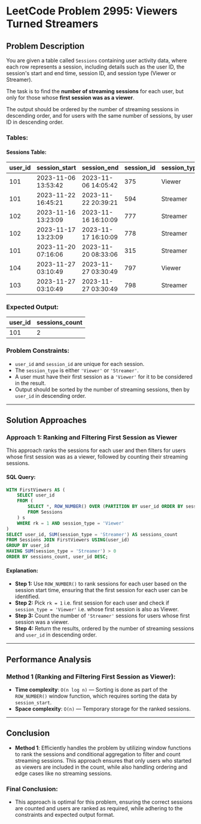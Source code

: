 # LeetCode Problem 2995: Viewers Turned Streamers

## Problem Description

You are given a table called `Sessions` containing user activity data, where each row represents a session, including details such as the user ID, the session's start and end time, session ID, and session type (Viewer or Streamer). 

The task is to find the **number of streaming sessions** for each user, but only for those whose **first session was as a viewer**. 

The output should be ordered by the number of streaming sessions in descending order, and for users with the same number of sessions, by user ID in descending order.

### Tables:

#### Sessions Table:

| user_id | session_start       | session_end         | session_id | session_type |
|---------|---------------------|---------------------|------------|--------------|
| 101     | 2023-11-06 13:53:42 | 2023-11-06 14:05:42 | 375        | Viewer       |
| 101     | 2023-11-22 16:45:21 | 2023-11-22 20:39:21 | 594        | Streamer     |
| 102     | 2023-11-16 13:23:09 | 2023-11-16 16:10:09 | 777        | Streamer     |
| 102     | 2023-11-17 13:23:09 | 2023-11-17 16:10:09 | 778        | Streamer     |
| 101     | 2023-11-20 07:16:06 | 2023-11-20 08:33:06 | 315        | Streamer     |
| 104     | 2023-11-27 03:10:49 | 2023-11-27 03:30:49 | 797        | Viewer       |
| 103     | 2023-11-27 03:10:49 | 2023-11-27 03:30:49 | 798        | Streamer     |

### Expected Output:

| user_id | sessions_count |
|---------|----------------|
| 101     | 2              |

### Problem Constraints:
- `user_id` and `session_id` are unique for each session.
- The `session_type` is either `'Viewer'` or `'Streamer'`.
- A user must have their first session as a `'Viewer'` for it to be considered in the result.
- Output should be sorted by the number of streaming sessions, then by `user_id` in descending order.

---

## Solution Approaches

### Approach 1: Ranking and Filtering First Session as Viewer

This approach ranks the sessions for each user and then filters for users whose first session was as a viewer, followed by counting their streaming sessions.

#### SQL Query:
```sql
WITH FirstViewers AS (
    SELECT user_id
    FROM (
        SELECT *, ROW_NUMBER() OVER (PARTITION BY user_id ORDER BY session_start) AS rk
        FROM Sessions
    ) s 
    WHERE rk = 1 AND session_type = 'Viewer'
)
SELECT user_id, SUM(session_type = 'Streamer') AS sessions_count
FROM Sessions JOIN FirstViewers USING(user_id)
GROUP BY user_id
HAVING SUM(session_type = 'Streamer') > 0
ORDER BY sessions_count, user_id DESC;
```

#### Explanation:
- **Step 1:** Use `ROW_NUMBER()` to rank sessions for each user based on the session start time, ensuring that the first session for each user can be identified.
- **Step 2:** Pick `rk = 1` i.e. first session for each user and check if `session_type = 'Viewer'` i.e. whose first session is also as Viewer.
- **Step 3:** Count the number of `'Streamer'` sessions for users whose first session was a viewer.
- **Step 4:** Return the results, ordered by the number of streaming sessions and `user_id` in descending order.

---

## Performance Analysis

### Method 1 (Ranking and Filtering First Session as Viewer):

- **Time complexity**: `O(n log n)` — Sorting is done as part of the `ROW_NUMBER()` window function, which requires sorting the data by `session_start`.
- **Space complexity**: `O(n)` — Temporary storage for the ranked sessions.

---

## Conclusion

- **Method 1**: Efficiently handles the problem by utilizing window functions to rank the sessions and conditional aggregation to filter and count streaming sessions. This approach ensures that only users who started as viewers are included in the count, while also handling ordering and edge cases like no streaming sessions.

### Final Conclusion:
- This approach is optimal for this problem, ensuring the correct sessions are counted and users are ranked as required, while adhering to the constraints and expected output format.
